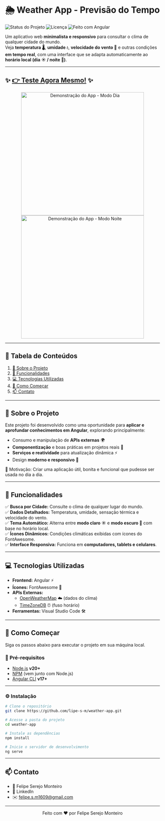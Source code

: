 # 🌦️ Weather App - Previsão do Tempo

![Status do Projeto](https://img.shields.io/badge/status-concluído-green.svg) 
![Licença](https://img.shields.io/badge/license-MIT-blue.svg) 
![Feito com Angular](https://img.shields.io/badge/Angular-19-red?logo=angular)

Um aplicativo web **minimalista e responsivo** para consultar o clima de qualquer cidade do mundo.  
Veja **temperatura 🌡️**, **umidade 💧**, **velocidade do vento 💨** e outras condições **em tempo real**, com uma interface que se adapta automaticamente ao **horário local (dia ☀️ / noite 🌙)**.  

---

## ✨ [👉 Teste Agora Mesmo!](https://lipesm-weather-app.netlify.app) ✨

<p align="center">
  <img src="https://i.postimg.cc/28P4KWjF/Whats-App-Image-2025-07-28-at-21-59-59-428e1013.jpg" alt="Demonstração do App - Modo Dia" width="400"/>
  <img src="https://i.postimg.cc/0QWSdMHS/Whats-App-Image-2025-07-28-at-22-01-24-ed99d850.jpg" alt="Demonstração do App - Modo Noite" width="400"/>
</p>

---

## 📌 Tabela de Conteúdos
1. [📖 Sobre o Projeto](#-sobre-o-projeto)  
2. [🚀 Funcionalidades](#-funcionalidades)  
3. [💻 Tecnologias Utilizadas](#-tecnologias-utilizadas)  
4. [🏁 Como Começar](#-como-começar)  
5. [📫 Contato](#-contato)  

---

## 📖 Sobre o Projeto

Este projeto foi desenvolvido como uma oportunidade para **aplicar e aprofundar conhecimentos em Angular**, explorando principalmente:
- Consumo e manipulação de **APIs externas** 🌍  
- **Componentização** e boas práticas em projetos reais 🧩  
- **Serviços e reatividade** para atualização dinâmica ⚡  
- Design **moderno e responsivo** 📱  

 🎯 Motivação: Criar uma aplicação útil, bonita e funcional que pudesse ser usada no dia a dia.  

---

## 🚀 Funcionalidades

✅ **Busca por Cidade:** Consulte o clima de qualquer lugar do mundo.  
✅ **Dados Detalhados:** Temperatura, umidade, sensação térmica e velocidade do vento.  
✅ **Tema Automático:** Alterna entre **modo claro ☀️** e **modo escuro 🌙** com base no horário local.  
✅ **Ícones Dinâmicos:** Condições climáticas exibidas com ícones do FontAwesome.  
✅ **Interface Responsiva:** Funciona em **computadores, tablets e celulares**.  

---

## 💻 Tecnologias Utilizadas

- **Frontend:** Angular ⚡  
- **Ícones:** FontAwesome 🎨  
- **APIs Externas:**  
  - [OpenWeatherMap](https://openweathermap.org/) ☁️ (dados do clima)  
  - [TimeZoneDB](https://timezonedb.com/) ⏰ (fuso horário)  
- **Ferramentas:** Visual Studio Code 🛠️  

---

## 🏁 Como Começar

Siga os passos abaixo para executar o projeto em sua máquina local.

### 🔧 Pré-requisitos  
- [Node.js](https://nodejs.org/) **v20+**  
- [NPM](https://www.npmjs.com/) (vem junto com Node.js)  
- [Angular CLI](https://angular.io/cli) **v17+**

---

### ⚙️ Instalação
```bash
# Clone o repositório
git clone https://github.com/lipe-s-m/weather-app.git

# Acesse a pasta do projeto
cd weather-app

# Instale as dependências
npm install

# Inicie o servidor de desenvolvimento
ng serve
```

---

## 📫 Contato
- 👤 Felipe Serejo Monteiro
- 🔗 LinkedIn
- ✉️ felipe.s.m1609@gmail.com

---

<p align="center"> Feito com ❤️ por Felipe Serejo Monteiro </p>
